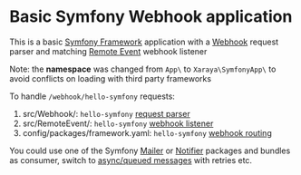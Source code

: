# Basic Symfony Webhook application

This is a basic [Symfony Framework](https://symfony.com/doc/current/setup.html) application with a [Webhook](https://symfony.com/doc/current/webhook.html) request parser and matching [Remote Event](https://symfony.com/components/RemoteEvent) webhook listener

Note: the **namespace** was changed from `App\` to `Xaraya\SymfonyApp\` to avoid conflicts on loading with third party frameworks

To handle `/webhook/hello-symfony` requests:
1. src/Webhook/: `hello-symfony` [request parser](./src/Webhook/HelloRequestParser.php)
2. src/RemoteEvent/: `hello-symfony` [webhook listener](./src/RemoteEvent/HelloWebhookListener.php)
3. config/packages/framework.yaml: `hello-symfony` [webhook routing](./config/packages/framework.yaml)

You could use one of the Symfony [Mailer](https://symfony.com/doc/current/mailer.html) or [Notifier](https://symfony.com/doc/current/notifier.html) packages and bundles as consumer, switch to [async/queued messages](https://symfony.com/doc/current/messenger.html#transports-async-queued-messages) with retries etc.
